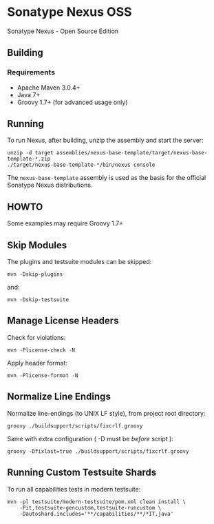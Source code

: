 <!--

    Sonatype Nexus (TM) Open Source Version
    Copyright (c) 2008-present Sonatype, Inc.
    All rights reserved. Includes the third-party code listed at http://links.sonatype.com/products/nexus/oss/attributions.

    This program and the accompanying materials are made available under the terms of the Eclipse Public License Version 1.0,
    which accompanies this distribution and is available at http://www.eclipse.org/legal/epl-v10.html.

    Sonatype Nexus (TM) Professional Version is available from Sonatype, Inc. "Sonatype" and "Sonatype Nexus" are trademarks
    of Sonatype, Inc. Apache Maven is a trademark of the Apache Software Foundation. M2eclipse is a trademark of the
    Eclipse Foundation. All other trademarks are the property of their respective owners.

-->
# Sonatype Nexus OSS

Sonatype Nexus - Open Source Edition

## Building

### Requirements

* Apache Maven 3.0.4+
* Java 7+
* Groovy 1.7+ (for advanced usage only)

## Running

To run Nexus, after building, unzip the assembly and start the server:

    unzip -d target assemblies/nexus-base-template/target/nexus-base-template-*.zip
    ./target/nexus-base-template-*/bin/nexus console

The `nexus-base-template` assembly is used as the basis for the official Sonatype Nexus distributions.

## HOWTO

Some examples may require Groovy 1.7+

## Skip Modules

The plugins and testsuite modules can be skipped:

    mvn -Dskip-plugins

and:

    mvn -Dskip-testsuite

## Manage License Headers

Check for violations:

    mvn -Plicense-check -N

Apply header format:

    mvn -Plicense-format -N

## Normalize Line Endings

Normalize line-endings (to UNIX LF style), from project root directory:

    groovy ./buildsupport/scripts/fixcrlf.groovy

Same with extra configuration ( -D must be _before_ script ):

    groovy -Dfixlast=true ./buildsupport/scripts/fixcrlf.groovy

## Running Custom Testsuite Shards

To run all capabilities tests in modern testsuite:

    mvn -pl testsuite/modern-testsuite/pom.xml clean install \
        -Pit,testsuite-gencustom,testsuite-runcustom \
        -Dautoshard.includes='**/capabilities/**/*IT.java'




